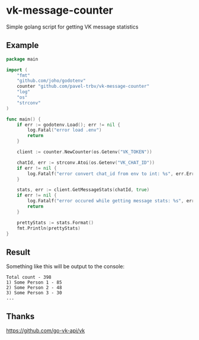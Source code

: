 # vk-message-counter
Simple golang script for getting VK message statistics
## Example
```go
package main

import (
	"fmt"
	"github.com/joho/godotenv"
	counter "github.com/pavel-trbv/vk-message-counter"
	"log"
	"os"
	"strconv"
)

func main() {
	if err := godotenv.Load(); err != nil {
		log.Fatal("error load .env")
		return
	}

	client := counter.NewCounter(os.Getenv("VK_TOKEN"))

	chatId, err := strconv.Atoi(os.Getenv("VK_CHAT_ID"))
	if err != nil {
		log.Fatalf("error convert chat_id from env to int: %s", err.Error())
	}

	stats, err := client.GetMessageStats(chatId, true)
	if err != nil {
		log.Fatalf("error occured while getting message stats: %s", err.Error())
		return
	}

	prettyStats := stats.Format()
	fmt.Println(prettyStats)
}
```
## Result
Something like this will be output to the console:
```
Total count - 398
1) Some Person 1 - 85
2) Some Person 2 - 48
3) Some Person 3 - 30
...
```
## Thanks
https://github.com/go-vk-api/vk

